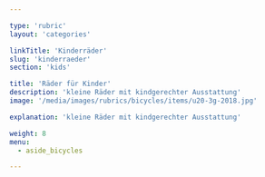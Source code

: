 ```yaml
---

type: 'rubric'
layout: 'categories'

linkTitle: 'Kinderräder'
slug: 'kinderraeder'
section: 'kids'

title: 'Räder für Kinder'
description: 'kleine Räder mit kindgerechter Ausstattung'
image: '/media/images/rubrics/bicycles/items/u20-3g-2018.jpg'

explanation: 'kleine Räder mit kindgerechter Ausstattung'

weight: 8
menu:
  - aside_bicycles

---
```

